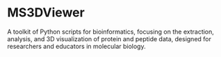 # MS3DViewer
A toolkit of Python scripts for bioinformatics, focusing on the extraction, analysis, and 3D visualization of protein and peptide data, designed for researchers and educators in molecular biology.
